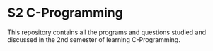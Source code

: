 # S2 C-Programming


 This repository contains all the programs and questions studied and discussed in the 2nd semester of learning C-Programming. 
 
